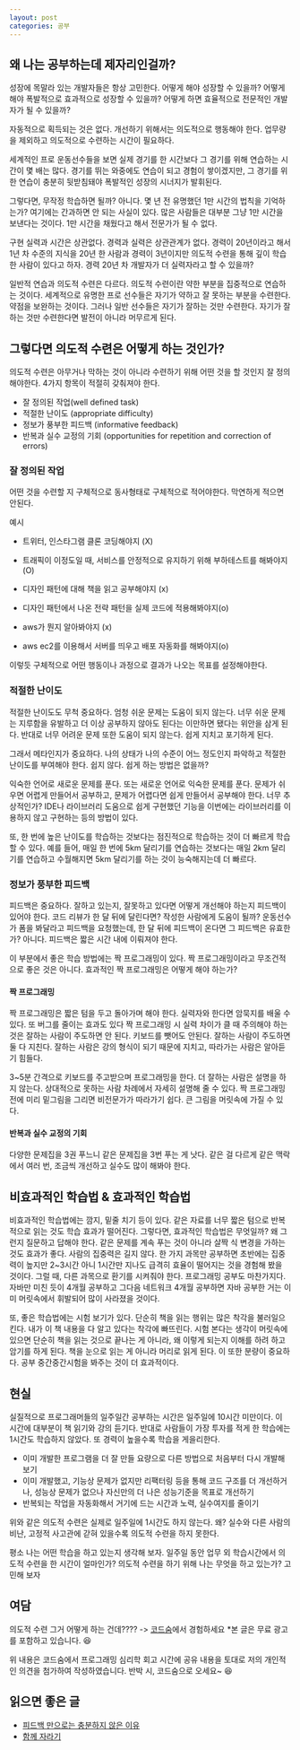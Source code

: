```yaml
---
layout: post
categories: 공부
---
```


## 왜 나는 공부하는데 제자리인걸까? 

성장에 목말라 있는 개발자들은 항상 고민한다. 어떻게 해야 성장할 수 있을까? 어떻게 해야 폭발적으로 효과적으로 성장할 수 있을까? 어떻게 하면 효율적으로 전문적인 개발자가 될 수 있을까?

자동적으로 획득되는 것은 없다. 개선하기 위해서는 의도적으로 행동해야 한다.
업무량을 제외하고 의도적으로 수련하는 시간이 필요하다.

세계적인 프로 운동선수들을 보면 실제 경기를 한 시간보다 그 경기를 위해 연습하는 시간이 몇 배는 많다.
경기를 뛰는 와중에도 연습이 되고 경험이 쌓이겠지만, 그 경기를 위한 연습이 충분히 뒷받침돼야 폭발적인 성장의 시너지가 발휘된다.

그렇다면, 무작정 학습하면 될까? 아니다. 몇 년 전 유명했던 1만 시간의 법칙을 기억하는가? 여기에는 간과하면 안 되는 사실이 있다. 많은 사람들은 대부분 그냥 1만 시간을 보낸다는 것이다. 1만 시간을 채웠다고 해서 전문가가 될 수 없다.

구현 실력과 시간은 상관없다. 경력과 실력은 상관관계가 없다. 경력이 20년이라고 해서 1년 차 수준의 지식을 20년 한 사람과
경력이 3년이지만 의도적 수련을 통해 깊이 학습한 사람이 있다고 하자. 경력 20년 차 개발자가 더 실력자라고 할 수 있을까?

일반적 연습과 의도적 수련은 다르다. 의도적 수련이란 약한 부분을 집중적으로 연습하는 것이다. 
세계적으로 유명한 프로 선수들은 자기가 약하고 잘 못하는 부분을 수련한다. 약점을 보완하는 것이다. 그러나 일반 선수들은 자기가 잘하는 것만 수련한다. 자기가 잘하는 것만 수련한다면 발전이 아니라 머무르게 된다. 

## 그렇다면 의도적 수련은 어떻게 하는 것인가? 

의도적 수련은 아무거나 막하는 것이 아니라 수련하기 위해 어떤 것을 할 것인지 잘 정의 해야한다. 
4가지 항목이 적절히 갖춰져야 한다. 
- 잘 정의된 작업(well defined task)
- 적절한 난이도 (appropriate difficulty)
- 정보가 풍부한 피드백 (informative feedback)
- 반복과 실수 교정의 기회 (opportunities for repetition and correction of errors)

### 잘 정의된 작업

어떤 것을 수련할 지 구체적으로 동사형태로 구체적으로 적어야한다. 막연하게 적으면 안된다. 

예시 
- 트위터, 인스타그램 클론 코딩해야지 (X)
- 트래픽이 이정도일 때, 서비스를 안정적으로 유지하기 위해 부하테스트를 해봐야지 (O)

- 디자인 패턴에 대해 책을 읽고 공부해야지 (x)
- 디자인 패턴에서 나온 전략 패턴을 실제 코드에 적용해봐야지(o)

- aws가 뭔지 알아봐야지 (x)
- aws ec2를 이용해서 서버를 띄우고 배포 자동화를 해봐야지(o)

이렇듯 구체적으로 어떤 행동이나 과정으로 결과가 나오는 목표를 설정해야한다.

### 적절한 난이도 

적절한 난이도도 무척 중요하다. 엄청 쉬운 문제는 도움이 되지 않는다. 너무 쉬운 문제는 지루함을 유발하고 더 이상 공부하지 않아도 된다는 이만하면 됐다는 위안을 삼게 된다. 반대로 너무 어려운 문제 또한 도움이 되지 않는다. 쉽게 지치고 포기하게 된다.

그래서 메타인지가 중요하다. 나의 상태가 나의 수준이 어느 정도인지 파악하고 적절한 난이도를 부여해야 한다. 쉽지 않다. 쉽게 하는 방법은 없을까?

익숙한 언어로 새로운 문제를 푼다. 또는 새로운 언어로 익숙한 문제를 푼다. 문제가 쉬우면 어렵게 만들어서 공부하고, 문제가 어렵다면 쉽게 만들어서 공부해야 한다. 너무 추상적인가?
IDE나 라이브러리 도움으로 쉽게 구현했던 기능을 이번에는 라이브러리를 이용하지 않고 구현하는 등의 방법이 있다.

또, 한 번에 높은 난이도를 학습하는 것보다는 점진적으로 학습하는 것이 더 빠르게 학습할 수 있다.
예를 들어, 매일 한 번에 5km 달리기를 연습하는 것보다는 매일 2km 달리기를 연습하고 수월해지면 5km 달리기를 하는 것이 능숙해지는데 더 빠르다.

### 정보가 풍부한 피드백

피드백은 중요하다. 잘하고 있는지, 잘못하고 있다면 어떻게 개선해야 하는지 피드백이 있어야 한다.
코드 리뷰가 한 달 뒤에 달린다면? 작성한 사람에게 도움이 될까?
운동선수가 폼을 봐달라고 피드백을 요청했는데, 한 달 뒤에 피드백이 온다면 그 피드백은 유효한가?
아니다. 피드백은 짧은 시간 내에 이뤄져야 한다.

이 부분에서 좋은 학습 방법에는 짝 프로그래밍이 있다.
짝 프로그래밍이라고 무조건적으로 좋은 것은 아니다. 효과적인 짝 프로그래밍은 어떻게 해야 하는가?

#### 짝 프로그래밍
짝 프로그래밍은 짧은 텀을 두고 돌아가며 해야 한다. 실력자와 한다면 암묵지를 배울 수 있다. 또 버그를 줄이는 효과도 있다
짝 프로그래밍 시 실력 차이가 클 때 주의해야 하는 것은 잘하는 사람이 주도하면 안 된다. 키보드를 뺏어도 안된다.
잘하는 사람이 주도하면 둘 다 지친다. 잘하는 사람은 강의 형식이 되기 때문에 지치고, 따라가는 사람은 알아듣기 힘들다.

3~5분 간격으로 키보드를 주고받으며 프로그래밍을 한다. 더 잘하는 사람은 설명을 하지 않는다. 상대적으로 못하는 사람 차례에서 자세히 설명해 줄 수 있다. 짝 프로그래밍 전에 미리 밑그림을 그리면 비전문가가 따라가기 쉽다. 큰 그림을 머릿속에 가질 수 있다.


#### 반복과 실수 교정의 기회
다양한 문제집을 3권 푸느니 같은 문제집을 3번 푸는 게 낫다. 같은 걸 다르게 같은 맥락에서 여러 번, 조금씩 개선하고 실수도 많이 해봐야 한다.

## 비효과적인 학습법 & 효과적인 학습법

비효과적인 학습법에는 깜지, 밑줄 치기 등이 있다. 같은 자료를 너무 짧은 텀으로 반복적으로 읽는 것도 학습 효과가 떨어진다.
그렇다면, 효과적인 학습법은 무엇일까? 왜 그런지 질문하고 답해야 한다. 같은 문제를 계속 푸는 것이 아니라 살짝 식 변경을 가하는 것도 효과가 좋다. 사람의 집중력은 길지 않다. 한 가지 과목만 공부하면 초반에는 집중력이 높지만 2~3시간 아니 1시간만 지나도 급격히 효율이 떨어지는 것을 경험해 봤을 것이다. 그럴 때, 다른 과목으로 환기를 시켜줘야 한다. 프로그래밍 공부도 마찬가지다.
자바만 미친 듯이 4개월 공부하고 그다음 네트워크 4개월 공부하면 자바 공부한 거는 이미 머릿속에서 휘발되어 많이 사라졌을 것이다.

또, 좋은 학습법에는 시험 보기가 있다. 단순히 책을 읽는 행위는 많은 착각을 불러일으킨다. 내가 이 책 내용을 다 알고 있다는 착각에 빠뜨린다. 시험 본다는 생각이 머릿속에 있으면 단순히 책을 읽는 것으로 끝나는 게 아니라, 왜 이렇게 되는지 이해를 하려 하고 암기를 하게 된다. 책을 눈으로 읽는 게 아니라 머리로 읽게 된다. 이 또한 분량이 중요하다. 공부 중간중간시험을 봐주는 것이 더 효과적이다.

## 현실 

실질적으로 프로그래머들의 일주일간 공부하는 시간은 일주일에 10시간 미만이다. 이 시간에 대부분이 책 읽기와 강의 듣기다. 
반대로 사람들이 가장 투자를 적게 한 학습에는 1시간도 학습하지 않았다. 또 경력이 높을수록 학습을 게을리한다.

- 이미 개발한 프로그램을 더 잘 만들 요량으로 다른 방법으로 처음부터 다시 개발해 보기
- 이미 개발했고, 기능상 문제가 없지만 리팩터링 등을 통해 코드 구조를 더 개선하거나, 성능상 문제가 없으나 자신만의 더 나은 성능기준을 목표로 개선하기
- 반복되는 작업을 자동화해서 거기에 드는 시간과 노력, 실수여지를 줄이기

위와 같은 의도적 수련은 실제로 일주일에 1시간도 하지 않는다. 왜? 실수와 다른 사람의 비난, 고정적 사고관에 갇혀 있을수록 의도적 수련을 하지 못한다.

평소 나는 어떤 학습을 하고 있는지 생각해 보자. 일주일 동안 업무 외 학습시간에서 의도적 수련을 한 시간이 얼마인가?
의도적 수련을 하기 위해 나는 무엇을 하고 있는가? 고민해 보자

## 여담

의도적 수련 그거 어떻게 하는 건데???? 
-> [코드숨](https://www.codesoom.com/)에서 경험하세요 
*본 글은 무료 광고를 포함하고 있습니다. :laughing: 

위 내용은 코드숨에서 프로그래밍 심리학 회고 시간에 공유 내용을 토대로 저의 개인적인 의견을 첨가하여 작성하였습니다. 
반박 시, 코드숨으로 오세요~ :laughing: 

## 읽으면 좋은 글 
- [피드백 만으로는 충분하지 않은 이유](https://www.codesoom.com/effective-feedback)
- [함께 자라기](https://www.yes24.com/Product/Goods/67350256)
